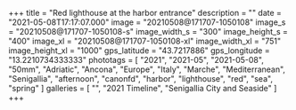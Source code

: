 +++
title = "Red lighthouse at the harbor entrance"
description = ""
date = "2021-05-08T17:17:07.000"
image = "20210508@171707-1050108"
image_s = "20210508@171707-1050108-s"
image_width_s = "300"
image_height_s = "400"
image_xl = "20210508@171707-1050108-xl"
image_width_xl = "751"
image_height_xl = "1000"
gps_latitude = "43.7217886"
gps_longitude = "13.2210734333333"
phototags = [ "2021", "2021-05", "2021-05-08", "50mm", "Adriatic", "Ancona", "Europe", "Italy", "Marche", "Mediterranean", "Senigallia", "afternoon", "canonfd", "harbor", "lighthouse", "red", "sea", "spring" ]
galleries = [ "", "2021 Timeline", "Senigallia City and Seaside" ]
+++
